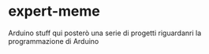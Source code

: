 # expert-meme
Arduino stuff
qui posterò una serie di progetti riguardanri la programmazione di Arduino
